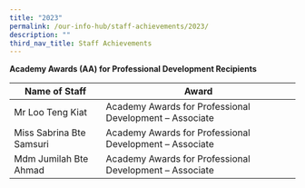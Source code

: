 ```yaml
---
title: "2023"
permalink: /our-info-hub/staff-achievements/2023/
description: ""
third_nav_title: Staff Achievements
---
```

**Academy Awards (AA) for Professional Development Recipients**

| **Name of Staff** | **Award** |
| -------- | -------- |
| Mr Loo Teng Kiat     | Academy Awards for Professional Development – Associate     | Text     |
| Miss Sabrina Bte Samsuri | Academy Awards for Professional Development – Associate |
| Mdm Jumilah Bte Ahmad | Academy Awards for Professional Development – Associate |


